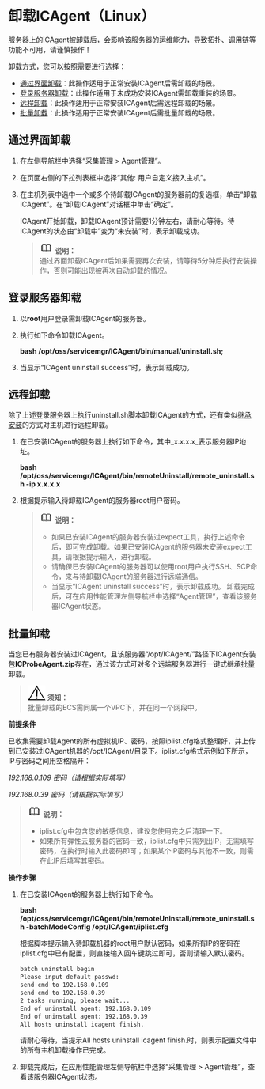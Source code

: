 # 卸载ICAgent（Linux）<a name="apm_02_0015"></a>

服务器上的ICAgent被卸载后，会影响该服务器的运维能力，导致拓扑、调用链等功能不可用，请谨慎操作！

卸载方式，您可以按照需要进行选择：

-   [通过界面卸载](#s56b926e2e7b74b9ba2a87166afb4989b)：此操作适用于正常安装ICAgent后需卸载的场景。
-   [登录服务器卸载](#s3b88a85d5fc54597bdb601e26408a808)：此操作适用于未成功安装ICAgent需卸载重装的场景。
-   [远程卸载](#section6144172213109)：此操作适用于正常安装ICAgent后需远程卸载的场景。
-   [批量卸载](#section1091572622115)：此操作适用于正常安装ICAgent后需批量卸载的场景。

## 通过界面卸载<a name="s56b926e2e7b74b9ba2a87166afb4989b"></a>

1.  在左侧导航栏中选择“采集管理 \> Agent管理”。
2.  在页面右侧的下拉列表框中选择“其他: 用户自定义接入主机”。
3.  在主机列表中选中一个或多个待卸载ICAgent的服务器前的复选框，单击“卸载ICAgent”。在“卸载ICAgent”对话框中单击“确定”。

    ICAgent开始卸载，卸载ICAgent预计需要1分钟左右，请耐心等待。待ICAgent的状态由“卸载中”变为“未安装”时，表示卸载成功。

    >![](public_sys-resources/icon-note.gif) **说明：**   
    >通过界面卸载ICAgent后如果需要再次安装，请等待5分钟后执行安装操作，否则可能出现被再次自动卸载的情况。  


## 登录服务器卸载<a name="s3b88a85d5fc54597bdb601e26408a808"></a>

1.  以**root**用户登录需卸载ICAgent的服务器。
2.  执行如下命令卸载ICAgent。

    **bash /opt/oss/servicemgr/ICAgent/bin/manual/uninstall.sh;**

3.  当显示“ICAgent uninstall success”时，表示卸载成功。

## 远程卸载<a name="section6144172213109"></a>

除了上述登录服务器上执行uninstall.sh脚本卸载ICAgent的方式，还有类似[继承安装](安装ICAgent（Linux）.md#s67a66a0bf8bd417e9e71342699bb2b7e)的方式对主机进行远程卸载。

1.  在已安装ICAgent的服务器上执行如下命令，其中_x.x.x.x_表示服务器IP地址。

    **bash /opt/oss/servicemgr/ICAgent/bin/**remoteUninstall**/remote\_uninstall.sh -ip x.x.x.x**

2.  根据提示输入待卸载ICAgent的服务器root用户密码。

    >![](public_sys-resources/icon-note.gif) **说明：**   
    >-   如果已安装ICAgent的服务器安装过expect工具，执行上述命令后，即可完成卸载。如果已安装ICAgent的服务器未安装expect工具，请根据提示输入，进行卸载。  
    >-   请确保已安装ICAgent的服务器可以使用root用户执行SSH、SCP命令，来与待卸载ICAgent的服务器进行远端通信。  
    >-   当显示“ICAgent uninstall success”时，表示卸载成功。 卸载完成后，可在应用性能管理左侧导航栏中选择“Agent管理”，查看该服务器ICAgent状态。  


## 批量卸载<a name="section1091572622115"></a>

当您已有服务器安装过ICAgent，且该服务器“/opt/ICAgent/”路径下ICAgent安装包**ICProbeAgent.zip**存在，通过该方式可对多个远端服务器进行一键式继承批量卸载。

>![](public_sys-resources/icon-notice.gif) **须知：**   
>批量卸载的ECS需同属一个VPC下，并在同一个网段中。  

**前提条件**

已收集需要卸载Agent的所有虚拟机IP、密码，按照iplist.cfg格式整理好，并上传到已安装过ICAgent机器的/opt/ICAgent/目录下。iplist.cfg格式示例如下所示，IP与密码之间用空格隔开：

_192.168.0.109 密码（请根据实际填写）_

_192.168.0.39 密码（请根据实际填写）_

>![](public_sys-resources/icon-note.gif) **说明：**   
>-   iplist.cfg中包含您的敏感信息，建议您使用完之后清理一下。  
>-   如果所有弹性云服务器的密码一致，iplist.cfg中只需列出IP，无需填写密码，在执行时输入此密码即可；如果某个IP密码与其他不一致，则需在此IP后填写其密码。  

**操作步骤**

1.  在已安装ICAgent的服务器上执行如下命令。

    **bash /opt/oss/servicemgr/ICAgent/bin/remoteUninstall/remote\_uninstall.sh -batchModeConfig /opt/ICAgent/iplist.cfg**

    根据脚本提示输入待卸载机器的root用户默认密码，如果所有IP的密码在iplist.cfg中已有配置，则直接输入回车键跳过即可，否则请输入默认密码。

    ```
    batch uninstall begin
    Please input default passwd:
    send cmd to 192.168.0.109
    send cmd to 192.168.0.39
    2 tasks running, please wait...
    End of uninstall agent: 192.168.0.109
    End of uninstall agent: 192.168.0.39
    All hosts uninstall icagent finish.
    ```

    请耐心等待，当提示All hosts uninstall icagent finish.时，则表示配置文件中的所有主机卸载操作已完成。

2.  卸载完成后，在应用性能管理左侧导航栏中选择“采集管理 \> Agent管理”，查看该服务器ICAgent状态。

